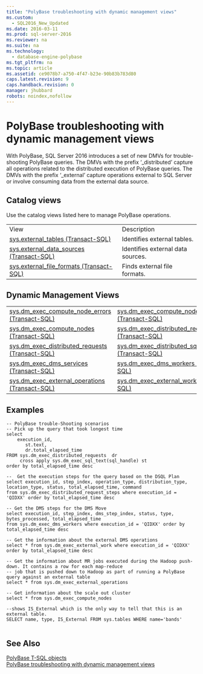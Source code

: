 ```yaml
---
title: "PolyBase troubleshooting with dynamic management views"
ms.custom: 
  - SQL2016_New_Updated
ms.date: 2016-03-11
ms.prod: sql-server-2016
ms.reviewer: na
ms.suite: na
ms.technology: 
  - database-engine-polybase
ms.tgt_pltfrm: na
ms.topic: article
ms.assetid: ce9078b7-a750-4f47-b23e-90b83b783d80
caps.latest.revision: 9
caps.handback.revision: 0
manager: jhubbard
robots: noindex,nofollow
---
```

# PolyBase troubleshooting with dynamic management views
With PolyBase, SQL Server 2016 introduces a set of new DMVs for trouble-shooting PolyBase queries. The DMVs with the prefix ‘_distributed’ capture all operations related to the distributed execution of PolyBase queries. The DMVs with the prefix ‘_external’ capture operations external to SQL Server or involve consuming data from the external data source.  
  
## Catalog views  
 Use the catalog views listed here to manage PolyBase operations.  
  
|||  
|-|-|  
|View|Description|  
|[sys.external_tables (Transact-SQL)](assetId:///fac4720c-b679-4ab2-864b-ff7810a9b559)|Identifies external tables.|  
|[sys.external_data_sources (Transact-SQL)](assetId:///1016db6e-9950-4ae2-a004-bd4171e27359)|Identifies external data sources.|  
|[sys.external_file_formats (Transact-SQL)](assetId:///a89efb2c-0a3a-4b64-9284-6e93263e29ac)|Finds external file formats.|  
  
## Dynamic Management Views  
  
|||  
|-|-|  
|[sys.dm_exec_compute_node_errors (Transact-SQL)](assetId:///9a03c039-70e4-4974-95d8-d3fa45984ffb)|[sys.dm_exec_compute_node_status (Transact-SQL)](assetId:///b606f91f-3a08-4a4f-bb57-32ae155b3738)|  
|[sys.dm_exec_compute_nodes (Transact-SQL)](assetId:///0de4b7a4-401f-4e2d-9ab0-c54587e05154)|[sys.dm_exec_distributed_request_steps (Transact-SQL)](assetId:///1954541d-b716-4e03-8fcc-7022f428e01d)|  
|[sys.dm_exec_distributed_requests (Transact-SQL)](assetId:///c041d416-d8c6-435e-a563-6a310abd33e3)|[sys.dm_exec_distributed_sql_requests (Transact-SQL)](assetId:///d065dc01-35d4-472f-9554-53ac41e7d104)|  
|[sys.dm_exec_dms_services (Transact-SQL)](assetId:///6ac47eef-4293-46b8-8555-07a614837504)|[sys.dm_exec_dms_workers (Transact-SQL)](assetId:///f468da29-78c3-4f10-8a3c-17905bbf46f2)|  
|[sys.dm_exec_external_operations (Transact-SQL)](assetId:///d268217a-85b8-4b7f-9cd1-87865eba2be1)|[sys.dm_exec_external_work (Transact-SQL)](assetId:///7597d97b-1fde-4135-ac35-4af12968f300)|  
  
## Examples  
  
```  
-- PolyBase trouble-Shooting scenarios  
-- Pick up the query that took longest time  
select   
    execution_id,  
       st.text,  
       dr.total_elapsed_time  
FROM sys.dm_exec_distributed_requests  dr  
     cross apply sys.dm_exec_sql_text(sql_handle) st  
order by total_elapsed_time desc  
  
--  Get the execution steps for the query based on the DSQL Plan  
select execution_id, step_index, operation_type, distribution_type, location_type, status, total_elapsed_time, command   
from sys.dm_exec_distributed_request_steps where execution_id =  'QIDXX' order by total_elapsed_time desc  
  
-- Get the DMS steps for the DMS Move    
select execution_id, step_index, dms_step_index, status, type, bytes_processed, total_elapsed_time  
from sys.dm_exec_dms_workers where execution_id = 'QIDXX' order by total_elapsed_time desc    
  
-- Get the information about the external DMS operations  
select * from sys.dm_exec_external_work where execution_id = 'QIDXX' order by total_elapsed_time desc   
  
-- Get the information about MR jobs executed during the Hadoop push-down. It contains a row for each map-reduce   
-- job that is pushed down to Hadoop as part of running a PolyBase query against an external table  
select * from sys.dm_exec_external_operations  
  
-- Get information about the scale out cluster  
select * from sys.dm_exec_compute_nodes  
  
--shows IS_External which is the only way to tell that this is an external table.  
SELECT name, type, IS_External FROM sys.tables WHERE name='bands'  
  
```  
  
## See Also  
 [PolyBase T-SQL objects](../../Topics/TopicNameNotContainA/PolyBase-T-SQL-objects.md)   
 [PolyBase troubleshooting with dynamic management views](../../Topics/TopicNameNotContainA/PolyBase-troubleshooting-with-dynamic-management-views.md)